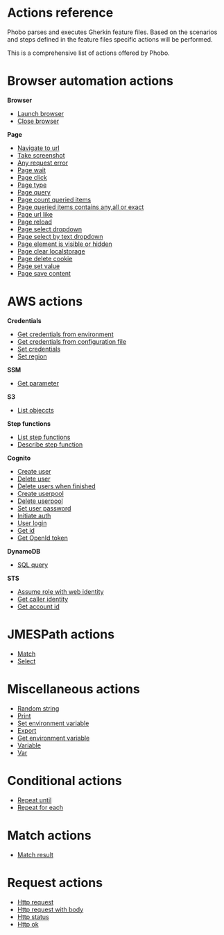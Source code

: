 # Actions reference

Phobo parses and executes Gherkin feature files. Based on the scenarios and steps defined in the feature files specific actions will be performed.

This is a comprehensive list of actions offered by Phobo.


# Browser automation actions

**Browser**

 - [Launch browser](browser_actions.md#launch-browser)
 - [Close browser](browser_actions.md#close-browser)

**Page**
 - [Navigate to url](browser_actions.md#navigate-to-url)
 - [Take screenshot](browser_actions.md#take-screenshot)
 - [Any request error](browser_actions.md#any-request-error)
 - [Page wait](browser_actions.md#page-wait)
 - [Page click](browser_actions.md#page-click)
 - [Page type](browser_actions.md#page-type)
 - [Page query](browser_actions.md#page-query)
 - [Page count queried items](browser_actions.md#page-count-queried-items)
 - [Page queried items contains any,all or exact](browser_actions.md#page-queried-items-contains-not,any,all-or-exact)
 - [Page url like](browser_actions.md#page-url-like)
 - [Page reload](browser_actions.md#page-reload)
 - [Page select dropdown](browser_actions.md#page-select-dropdown)
 - [Page select by text dropdown](browser_actions.md#page-select-by-text-dropdown)
 - [Page element is visible or hidden](browser_actions.md#page-element-is-visible-or-hidden)
 - [Page clear localstorage](browser_actions.md#page-clear-localstorage)
 - [Page delete cookie](browser_actions.md#page-delete-cookie)
 - [Page set value](browser_actions.md#page-set-value)
 - [Page save content](browser_actions.md#page-save-content)


# AWS actions

**Credentials**

- [Get credentials from environment](aws_credentials_actions.md#get-credentials-from-environment)
- [Get credentials from configuration file](aws_credentials_actions.md#get-credentials-from-configuration-file)
- [Set credentials](aws_credentials_actions.md#set-credentials)
- [Set region](aws_credentials_actions.md#set-region)

**SSM**

- [Get parameter](aws_ssm_actions.md#get-parameter)

**S3**

- [List objeccts](aws_s3_actions.md#list-objects)

**Step functions**

- [List step functions](aws_stepfunctions_actions.md#list-step-functions)
- [Describe step function](aws_stepfunctions_actions.md#describe-step-function)

**Cognito**

- [Create user](aws_cognito_actions.md#create-user)
- [Delete user](aws_cognito_actions.md#delete-user)
- [Delete users when finished](aws_cognito_actions.md#delete-users-when-finished)
- [Create userpool](aws_cognito_actions.md#create-userpool)
- [Delete userpool](aws_cognito_actions.md#delete-userpool)
- [Set user password](aws_cognito_actions.md#set-user-password)
- [Initiate auth](aws_cognito_actions.md#initiate-auth)
- [User login](aws_cognito_actions.md#user-login)
- [Get id](aws_cognito_actions.md#get-id)
- [Get OpenId token](aws_cognito_actions.md#get-openid-token)

**DynamoDB**

- [SQL query](aws_dynamodb_actions.md#sql-query)

**STS**

- [Assume role with web identity](aws_sts_actions.md#assume-role-with-web-identity)
- [Get caller identity](aws_sts_actions.md#get-caller-identity)
- [Get account id](aws_sts_actions.md#get-account-id)

# JMESPath actions

- [Match](jmespath_actions.md#match)
- [Select](jmespath_actions.md#select)

# Miscellaneous actions

- [Random string](misc_actions.md#random-string)
- [Print](misc_actions.md#print)
- [Set environment variable](misc_actions.md#set-environment-variable)
- [Export](misc_actions.md#export)
- [Get environment variable](misc_actions.md#get-environment-variable)
- [Variable](misc_actions.md#variable)
- [Var](misc_actions.md#var)

# Conditional actions

- [Repeat until](condition_actions.md#repeat-until)
- [Repeat for each](condition_actions.md#repeat-for-each)

# Match actions

- [Match result](match_actions.md#match-result)

# Request actions

- [Http request](request_actions.md#http-request)
- [Http request with body](request_actions.md#http-request-with-body)
- [Http status](request_actions.md#http-status)
- [Http ok](request_actions.md#http-ok)